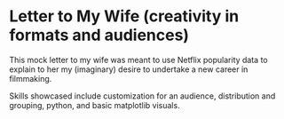 # Letter to My Wife (creativity in formats and audiences)
This mock letter to my wife was meant to use Netflix popularity data to explain to her my (imaginary) desire to undertake a new career in filmmaking.

Skills showcased include customization for an audience, distribution and grouping, python, and basic matplotlib visuals.
